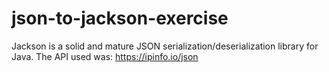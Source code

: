 # json-to-jackson-exercise

Jackson is a solid and mature JSON serialization/deserialization library for Java. 
The API used was: https://ipinfo.io/json
